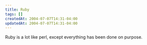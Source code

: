 ```yaml
---
title: Ruby
tags: []
createdAt: 2004-07-07T14:31-04:00
updatedAt: 2004-07-07T14:31-04:00
---
```


Ruby is a lot like perl, except everything has been done on purpose.


